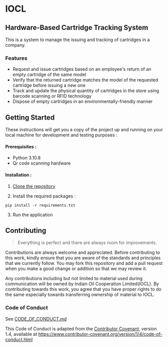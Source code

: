 # IOCL

## Hardware-Based Cartridge Tracking System

This is a system to manage the issuing and tracking of cartridges in a company.

### Features

- Request and issue cartridges based on an employee's return of an empty cartridge of the same model
- Verify that the returned cartridge matches the model of the requested cartridge before issuing a new one
- Track and update the physical quantity of cartridges in the store using barcode scanning or RFID technology
- Dispose of empty cartridges in an environmentally-friendly manner

## Getting Started
These instructions will get you a copy of the project up and running on your local machine for development and testing purposes :

#### Prerequisites :
- Python 3.10.8
- Qr code scanning hardware

#### Installation :

1. [Clone the repository](https://github.com/Abhimanyu8/IOCL.git)

2. Install the required packages :

```pip install -r requirements.txt```

3. Run the application

## Contributing

> Everything is perfect and there are always room for improvements.

Contributions are always welcome and appreciated. Before contributing to this
work, kindly ensure that you are aware of the standards and principles that we
currently follow. You may fork this repository and add a pull request when you
make a good change or addition so that we may review it.

Any contributions including but not limited to material used during
communication will be owned by Indian Oil Cooperation Limited(IOCL). By contributing towards this work, you agree
that you have proper rights to do the same especially towards transferring
ownership of material to IOCL.

### Code of Conduct

See [CODE_OF_CONDUCT.md](https://www.contributor-covenant.org)

This Code of Conduct is adapted from the [Contributor Covenant][homepage],
version 1.4, available at
https://www.contributor-covenant.org/version/1/4/code-of-conduct.html

[homepage]: https://www.contributor-covenant.org
